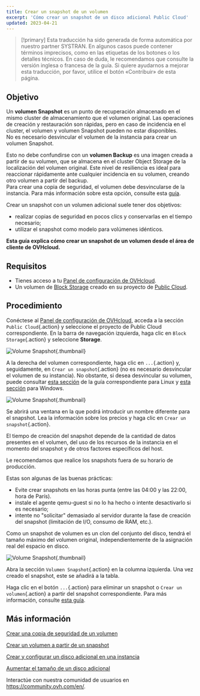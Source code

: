 ```yaml
---
title: Crear un snapshot de un volumen
excerpt: 'Cómo crear un snapshot de un disco adicional Public Cloud'
updated: 2023-04-21
---
```


> [!primary]
> Esta traducción ha sido generada de forma automática por nuestro partner SYSTRAN. En algunos casos puede contener términos imprecisos, como en las etiquetas de los botones o los detalles técnicos. En caso de duda, le recomendamos que consulte la versión inglesa o francesa de la guía. Si quiere ayudarnos a mejorar esta traducción, por favor, utilice el botón «Contribuir» de esta página.
> 

## Objetivo

Un **volumen Snapshot** es un punto de recuperación almacenado en el mismo cluster de almacenamiento que el volumen original. Las operaciones de creación y restauración son rápidas, pero en caso de incidencia en el cluster, el volumen y volumen Snapshot pueden no estar disponibles.<br>
No es necesario desvincular el volumen de la instancia para crear un volumen Snapshot.

Esto no debe confundirse con un **volumen Backup** es una imagen creada a partir de su volumen, que se almacena en el cluster Object Storage de la localización del volumen original.
Este nivel de resiliencia es ideal para reaccionar rápidamente ante cualquier incidencia en su volumen, creando otro volumen a partir del backup.<br>
Para crear una copia de seguridad, el volumen debe desvincularse de la instancia. Para más información sobre esta opción, consulte esta [guía](/pages/public_cloud/compute/volume-backup).

Crear un snapshot con un volumen adicional suele tener dos objetivos:

- realizar copias de seguridad en pocos clics y conservarlas en el tiempo necesario;
- utilizar el snapshot como modelo para volúmenes idénticos.

**Esta guía explica cómo crear un snapshot de un volumen desde el área de cliente de OVHcloud.**

## Requisitos

- Tienes acceso a tu [Panel de configuración de OVHcloud](/links/manager).
- Un volumen de [Block Storage](/pages/public_cloud/compute/create_and_configure_an_additional_disk_on_an_instance) creado en su proyecto de [Public Cloud](https://www.ovhcloud.com/es/public-cloud/).

## Procedimiento

Conéctese al [Panel de configuración de OVHcloud](/links/manager), acceda a la sección `Public Cloud`{.action} y seleccione el proyecto de Public Cloud correspondiente. En la barra de navegación izquierda, haga clic en `Block Storage`{.action} y seleccione **Storage**.

![Volume Snapshot](images/volume_snapshot01.png){.thumbnail}

A la derecha del volumen correspondiente, haga clic en `...`{.action} y, seguidamente, en `Crear un snapshot`{.action} (no es necesario desvincular el volumen de su instancia). No obstante, si desea desvincular su volumen, puede consultar [esta sección](/pages/public_cloud/compute/create_and_configure_an_additional_disk_on_an_instance#en-linux_1) de la guía correspondiente para Linux y [esta sección](/pages/public_cloud/compute/create_and_configure_an_additional_disk_on_an_instance#en-windows_1) para Windows.

![Volume Snapshot](images/volume_snapshot02.png){.thumbnail}

Se abrirá una ventana en la que podrá introducir un nombre diferente para el snapshot. Lea la información sobre los precios y haga clic en `Crear un snapshot`{.action}.

El tiempo de creación del snapshot depende de la cantidad de datos presentes en el volumen, del uso de los recursos de la instancia en el momento del snapshot y de otros factores específicos del host.

Le recomendamos que realice los snapshots fuera de su horario de producción.

Estas son algunas de las buenas prácticas:

- Evite crear snapshots en las horas punta (entre las 04:00 y las 22:00, hora de París).
- instale el agente qemu-guest si no lo ha hecho o intente desactivarlo si es necesario;
- intente no "solicitar" demasiado al servidor durante la fase de creación del snapshot (limitación de I/O, consumo de RAM, etc.).

Como un snapshot de volumen es un clon del conjunto del disco, tendrá el tamaño máximo del volumen original, independientemente de la asignación real del espacio en disco.

![Volume Snapshot](images/volume_snapshot03.png){.thumbnail}

Abra la sección `Volumen Snapshot`{.action} en la columna izquierda. Una vez creado el snapshot, este se añadirá a la tabla.

Haga clic en el botón `...`{.action} para eliminar un snapshot o `Crear un volumen`{.action} a partir del snapshot correspondiente. Para más información, consulte [esta guía](/pages/public_cloud/compute/create-volume-from-snapshot).

## Más información

[Crear una copia de seguridad de un volumen](/pages/public_cloud/compute/volume-backup)

[Crear un volumen a partir de un snapshot](/pages/public_cloud/compute/create-volume-from-snapshot)

[Crear y configurar un disco adicional en una instancia](/pages/public_cloud/compute/create_and_configure_an_additional_disk_on_an_instance)

[Aumentar el tamaño de un disco adicional](/pages/public_cloud/compute/increase_the_size_of_an_additional_disk)

Interactúe con nuestra comunidad de usuarios en <https://community.ovh.com/en/>.